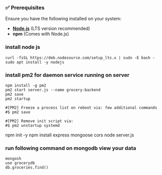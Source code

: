 
### ✅ Prerequisites  
Ensure you have the following installed on your system:  
- **[Node.js](https://nodejs.org/)** (LTS version recommended)  
- **npm** (Comes with Node.js)  
### install node js 
```
curl -fsSL https://deb.nodesource.com/setup_lts.x | sudo -E bash -
sudo apt install -y nodejs
```
### install pm2 for daemon service running on server  
```
npm install -g pm2
pm2 start server.js --name grocery-backend
pm2 save
pm2 startup

#[PM2] Freeze a process list on reboot via: few additional commands  
#$ pm2 save

#[PM2] Remove init script via:
#$ pm2 unstartup systemd
```

npm init -y
npm install express mongoose cors 
node server.js


### run following command on mongodb view your data
```
mongosh
use grocerydb
db.groceries.find()
```
